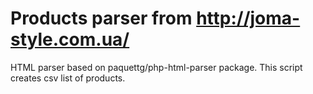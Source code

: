 # Products parser from http://joma-style.com.ua/
HTML parser based on paquettg/php-html-parser package. This script creates csv list of products.
